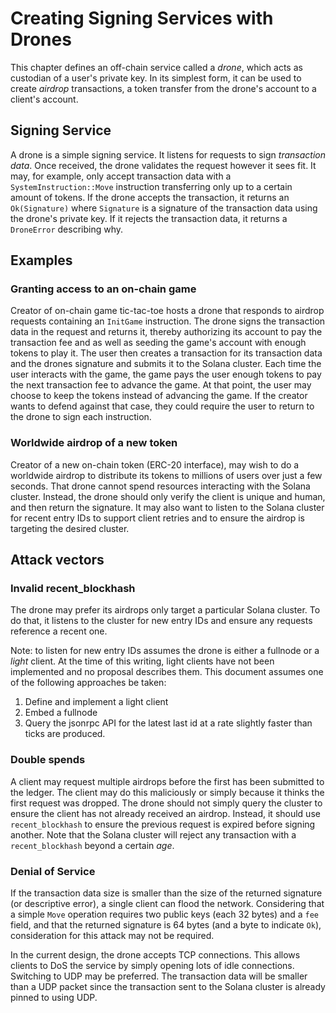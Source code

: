 # Creating Signing Services with Drones

This chapter defines an off-chain service called a *drone*, which acts as
custodian of a user's private key. In its simplest form, it can be used to
create *airdrop* transactions, a token transfer from the drone's account to a
client's account.

## Signing Service

A drone is a simple signing service. It listens for requests to sign
*transaction data*.  Once received, the drone validates the request however it
sees fit. It may, for example, only accept transaction data with a
`SystemInstruction::Move` instruction transferring only up to a certain amount
of tokens. If the drone accepts the transaction, it returns an `Ok(Signature)`
where `Signature` is a signature of the transaction data using the drone's
private key. If it rejects the transaction data, it returns a `DroneError`
describing why.


## Examples

### Granting access to an on-chain game

Creator of on-chain game tic-tac-toe hosts a drone that responds to airdrop
requests containing an `InitGame` instruction. The drone signs the transaction
data in the request and returns it, thereby authorizing its account to pay the
transaction fee and as well as seeding the game's account with enough tokens to
play it. The user then creates a transaction for its transaction data and the
drones signature and submits it to the Solana cluster. Each time the user
interacts with the game, the game pays the user enough tokens to pay the next
transaction fee to advance the game. At that point, the user may choose to keep
the tokens instead of advancing the game. If the creator wants to defend
against that case, they could require the user to return to the drone to sign
each instruction.

### Worldwide airdrop of a new token

Creator of a new on-chain token (ERC-20 interface), may wish to do a worldwide
airdrop to distribute its tokens to millions of users over just a few seconds.
That drone cannot spend resources interacting with the Solana cluster. Instead,
the drone should only verify the client is unique and human, and then return
the signature. It may also want to listen to the Solana cluster for recent
entry IDs to support client retries and to ensure the airdrop is targeting the
desired cluster.


## Attack vectors

### Invalid recent_blockhash

The drone may prefer its airdrops only target a particular Solana cluster.  To
do that, it listens to the cluster for new entry IDs and ensure any requests
reference a recent one.

Note: to listen for new entry IDs assumes the drone is either a fullnode or a
*light* client. At the time of this writing, light clients have not been
implemented and no proposal describes them. This document assumes one of the
following approaches be taken:

1. Define and implement a light client
2. Embed a fullnode
3. Query the jsonrpc API for the latest last id at a rate slightly faster than
   ticks are produced.

### Double spends

A client may request multiple airdrops before the first has been submitted to
the ledger. The client may do this maliciously or simply because it thinks the
first request was dropped. The drone should not simply query the cluster to
ensure the client has not already received an airdrop. Instead, it should use
`recent_blockhash` to ensure the previous request is expired before signing another.
Note that the Solana cluster will reject any transaction with a `recent_blockhash`
beyond a certain *age*.

### Denial of Service

If the transaction data size is smaller than the size of the returned signature
(or descriptive error), a single client can flood the network.  Considering
that a simple `Move` operation requires two public keys (each 32 bytes) and a
`fee` field, and that the returned signature is 64 bytes (and a byte to
indicate `Ok`), consideration for this attack may not be required.

In the current design, the drone accepts TCP connections. This allows clients
to DoS the service by simply opening lots of idle connections. Switching to UDP
may be preferred. The transaction data will be smaller than a UDP packet since
the transaction sent to the Solana cluster is already pinned to using UDP.
